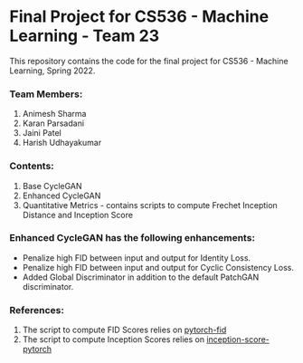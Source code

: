 # Final Project for CS536 - Machine Learning - Team 23

This repository contains the code for the final project for CS536 - Machine Learning, Spring 2022.

### Team Members:
1. Animesh Sharma
2. Karan Parsadani
3. Jaini Patel
4. Harish Udhayakumar

### Contents:
1. Base CycleGAN
2. Enhanced CycleGAN
3. Quantitative Metrics - contains scripts to compute Frechet Inception Distance and Inception Score

### Enhanced CycleGAN has the following enhancements:
- Penalize high FID between input and output for Identity Loss.
- Penalize high FID between input and output for Cyclic Consistency Loss.
- Added Global Discriminator in addition to the default PatchGAN discriminator.

### References:
1. The script to compute FID Scores relies on [pytorch-fid](https://github.com/mseitzer/pytorch-fid)
2. The script to compute Inception Scores relies on [inception-score-pytorch](https://github.com/sbarratt/inception-score-pytorch)

